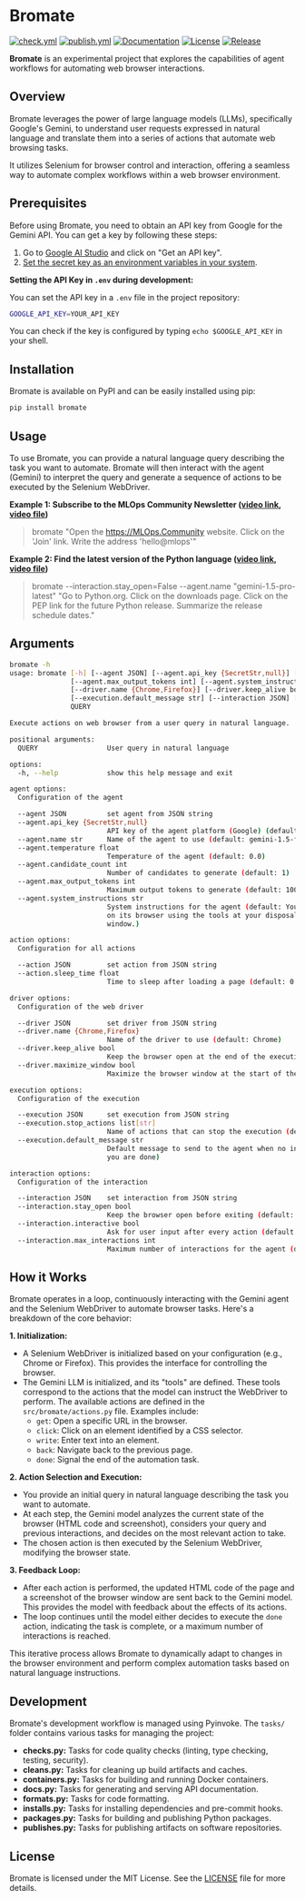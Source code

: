 # Bromate

[![check.yml](https://github.com/fmind/bromate/actions/workflows/check.yml/badge.svg)](https://github.com/fmind/bromate/actions/workflows/check.yml)
[![publish.yml](https://github.com/fmind/bromate/actions/workflows/publish.yml/badge.svg)](https://github.com/fmind/bromate/actions/workflows/publish.yml)
[![Documentation](https://img.shields.io/badge/documentation-available-brightgreen.svg)](https://fmind.github.io/bromate/)
[![License](https://img.shields.io/github/license/fmind/bromate)](https://github.com/fmind/bromate/blob/main/LICENCE.txt)
[![Release](https://img.shields.io/github/v/release/fmind/bromate)](https://github.com/fmind/bromate/releases)

**Bromate** is an experimental project that explores the capabilities of agent workflows for automating web browser interactions.

## Overview

Bromate leverages the power of large language models (LLMs), specifically Google's Gemini, to understand user requests expressed in natural language and translate them into a series of actions that automate web browsing tasks.

It utilizes Selenium for browser control and interaction, offering a seamless way to automate complex workflows within a web browser environment.

## Prerequisites

Before using Bromate, you need to obtain an API key from Google for the Gemini API. You can get a key by following these steps:

1. Go to [Google AI Studio](https://aistudio.google.com/app/apikey) and click on "Get an API key".
2. [Set the secret key as an environment variables in your system](https://www3.ntu.edu.sg/home/ehchua/programming/howto/Environment_Variables.html).

**Setting the API Key in `.env` during development:**

You can set the API key in a `.env` file in the project repository:

```bash
GOOGLE_API_KEY=YOUR_API_KEY
```

You can check if the key is configured by typing `echo $GOOGLE_API_KEY` in your shell.

## Installation

Bromate is available on PyPI and can be easily installed using pip:

```bash
pip install bromate
```

## Usage

To use Bromate, you can provide a natural language query describing the task you want to automate. Bromate will then interact with the agent (Gemini) to interpret the query and generate a sequence of actions to be executed by the Selenium WebDriver.

**Example 1: Subscribe to the MLOps Community Newsletter ([video link](https://drive.google.com/file/d/1qzCpAOiAOQ0Ow681rpxkm3NTRplLU69m/view?usp=drive_link), [video file](demos/MLOps.webm))**

> bromate "Open the https://MLOps.Community website. Click on the 'Join' link. Write the address 'hello@mlops'"

**Example 2: Find the latest version of the Python language ([video link](https://drive.google.com/file/d/1EGAa0EGV2Exr1ykFG1YLWJDT46rP5qD4/view?usp=drive_link), [video file](demos/Python.webm))**

> bromate --interaction.stay_open=False --agent.name "gemini-1.5-pro-latest" "Go to Python.org. Click on the downloads page. Click on the PEP link for the future Python release. Summarize the release schedule dates."

## Arguments

```bash
bromate -h
usage: bromate [-h] [--agent JSON] [--agent.api_key {SecretStr,null}] [--agent.name str] [--agent.temperature float] [--agent.candidate_count int]
               [--agent.max_output_tokens int] [--agent.system_instructions str] [--action JSON] [--action.sleep_time float] [--driver JSON]
               [--driver.name {Chrome,Firefox}] [--driver.keep_alive bool] [--driver.maximize_window bool] [--execution JSON] [--execution.stop_actions list[str]]
               [--execution.default_message str] [--interaction JSON] [--interaction.stay_open bool] [--interaction.interactive bool] [--interaction.max_interactions int]
               QUERY

Execute actions on web browser from a user query in natural language.

positional arguments:
  QUERY                 User query in natural language

options:
  -h, --help            show this help message and exit

agent options:
  Configuration of the agent

  --agent JSON          set agent from JSON string
  --agent.api_key {SecretStr,null}
                        API key of the agent platform (Google) (default: **********)
  --agent.name str      Name of the agent to use (default: gemini-1.5-flash-latest)
  --agent.temperature float
                        Temperature of the agent (default: 0.0)
  --agent.candidate_count int
                        Number of candidates to generate (default: 1)
  --agent.max_output_tokens int
                        Maximum output tokens to generate (default: 1000)
  --agent.system_instructions str
                        System instructions for the agent (default: You are a browser automation system. Your goal is to understand the user request and execute actions
                        on its browser using the tools at your disposal. After each step, you will receive a screenshot and the page source of the current browser
                        window.)

action options:
  Configuration for all actions

  --action JSON         set action from JSON string
  --action.sleep_time float
                        Time to sleep after loading a page (default: 0.5)

driver options:
  Configuration of the web driver

  --driver JSON         set driver from JSON string
  --driver.name {Chrome,Firefox}
                        Name of the driver to use (default: Chrome)
  --driver.keep_alive bool
                        Keep the browser open at the end of the execution (default: True)
  --driver.maximize_window bool
                        Maximize the browser window at the start of the execution (default: True)

execution options:
  Configuration of the execution

  --execution JSON      set execution from JSON string
  --execution.stop_actions list[str]
                        Name of actions that can stop the execution (default: ['done'])
  --execution.default_message str
                        Default message to send to the agent when no input is provided by the user (default: Continue the execution if necessary or call the done tool if
                        you are done)

interaction options:
  Configuration of the interaction

  --interaction JSON    set interaction from JSON string
  --interaction.stay_open bool
                        Keep the browser open before exiting (default: True)
  --interaction.interactive bool
                        Ask for user input after every action (default: False)
  --interaction.max_interactions int
                        Maximum number of interactions for the agent (default: 5)
```

## How it Works

Bromate operates in a loop, continuously interacting with the Gemini agent and the Selenium WebDriver to automate browser tasks. Here's a breakdown of the core behavior:

**1. Initialization:**

- A Selenium WebDriver is initialized based on your configuration (e.g., Chrome or Firefox). This provides the interface for controlling the browser.
- The Gemini LLM is initialized, and its "tools" are defined. These tools correspond to the actions that the model can instruct the WebDriver to perform. The available actions are defined in the `src/bromate/actions.py` file.  Examples include:
    - `get`: Open a specific URL in the browser.
    - `click`: Click on an element identified by a CSS selector.
    - `write`: Enter text into an element.
    - `back`: Navigate back to the previous page.
    - `done`: Signal the end of the automation task.

**2. Action Selection and Execution:**

- You provide an initial query in natural language describing the task you want to automate.
- At each step, the Gemini model analyzes the current state of the browser (HTML code and screenshot), considers your query and previous interactions, and decides on the most relevant action to take.
- The chosen action is then executed by the Selenium WebDriver, modifying the browser state.

**3. Feedback Loop:**

- After each action is performed, the updated HTML code of the page and a screenshot of the browser window are sent back to the Gemini model. This provides the model with feedback about the effects of its actions.
- The loop continues until the model either decides to execute the `done` action, indicating the task is complete, or a maximum number of interactions is reached.

This iterative process allows Bromate to dynamically adapt to changes in the browser environment and perform complex automation tasks based on natural language instructions.

## Development

Bromate's development workflow is managed using Pyinvoke. The `tasks/` folder contains various tasks for managing the project:

- **checks.py:** Tasks for code quality checks (linting, type checking, testing, security).
- **cleans.py:** Tasks for cleaning up build artifacts and caches.
- **containers.py:** Tasks for building and running Docker containers.
- **docs.py:** Tasks for generating and serving API documentation.
- **formats.py:** Tasks for code formatting.
- **installs.py:** Tasks for installing dependencies and pre-commit hooks.
- **packages.py:** Tasks for building and publishing Python packages.
- **publishes.py:** Tasks for publishing artifacts on software repositories.

## License

Bromate is licensed under the MIT License. See the [LICENSE](LICENCE.txt) file for more details.

